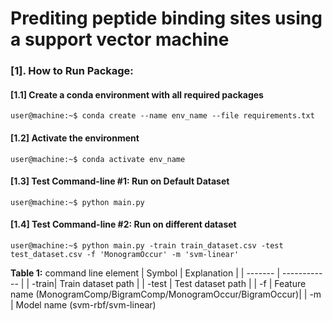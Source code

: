 # Prediting peptide binding sites using a support vector machine

### [1]. How to Run Package:

#### [1.1] Create a conda environment with all required packages
```console
user@machine:~$ conda create --name env_name --file requirements.txt
```
#### [1.2] Activate the environment
```console
user@machine:~$ conda activate env_name
```
#### [1.3] Test Command-line #1: Run on Default Dataset
```console
user@machine:~$ python main.py
```
#### [1.4] Test Command-line #2: Run on different dataset
```console
user@machine:~$ python main.py -train train_dataset.csv -test test_dataset.csv -f 'MonogramOccur' -m 'svm-linear'
```

**Table 1:**  command line element
| Symbol  | Explanation  |
| ------- | ------------ |
| -train| Train dataset path  |
| -test | Test dataset path |
| -f | Feature name (MonogramComp/BigramComp/MonogramOccur/BigramOccur)|
| -m | Model name (svm-rbf/svm-linear)
